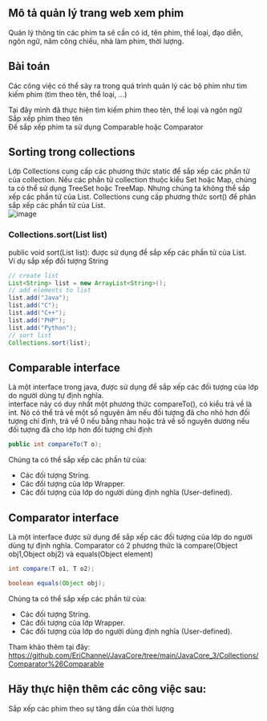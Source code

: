 ## Mô tả quản lý trang web xem phim
Quản lý thông tin các phim ta sẽ cần có id, tên phim, thể loại, đạo diễn, ngôn ngữ, năm công chiếu, nhà làm phim, thời lượng.  

## Bài toán
Các công việc có thể sảy ra trong quá trình quản lý các bộ phim như tìm kiếm phim  (tìm theo tên, thể loại, ...)  

Tại đây mình đã thực hiện tìm kiếm phim theo tên, thể loại và ngôn ngữ  
Sắp xếp phim theo tên   
Để sắp xếp phim ta sử dụng Comparable hoặc Comparator  
## Sorting trong collections
Lớp Collections cung cấp các phương thức static để sắp xếp các phần tử của collection. Nếu các phần tử collection thuộc kiểu Set hoặc Map, chúng ta có thể sử dụng TreeSet hoặc TreeMap. Nhưng chúng ta không thể sắp xếp các phần tử của List. Collections cung cấp phương thức sort() để phân sắp xếp các phần tử của List.  
![image](https://user-images.githubusercontent.com/70504465/123612158-8109dd00-d82c-11eb-9be8-028b2c0342ed.png)

### Collections.sort(List list)

public void sort(List list): được sử dụng để sắp xếp các phần tử của List.  
Ví dụ sắp xếp đối tượng String
```java
// create list
List<String> list = new ArrayList<String>();
// add elements to list
list.add("Java");
list.add("C");
list.add("C++");
list.add("PHP");
list.add("Python");
// sort list
Collections.sort(list);
```


## Comparable interface
Là một interface trong java, được sử dụng để sắp xếp các đối tượng của lớp do người dùng tự định nghĩa.    
interface này có duy nhất một phương thức compareTo(), có kiểu trả về là int. Nó có thể trả về một số nguyên âm nếu đối tượng đã cho nhỏ hơn đối tượng chỉ định, trả về 0 nếu bằng nhau hoặc trả về số nguyên dương nếu đối tượng đã cho lớp hơn đối tượng chỉ định
```java
public int compareTo(T o);
```
Chúng ta có thể sắp xếp các phần tử của:  

- Các đối tượng String.  
- Các đối tượng của lớp Wrapper.  
- Các đối tượng của lớp do người dùng định nghĩa (User-defined).  


## Comparator interface
Là một interface được sử dụng để sắp xếp các đối tượng của lớp do người dùng tự định nghĩa.
Comparator có 2 phương thức là compare(Object obj1,Object obj2) và equals(Object element)  
```java
int compare(T o1, T o2);
```
```java
boolean equals(Object obj);
```

Chúng ta có thể sắp xếp các phần tử của:  

-  Các đối tượng String.  
-  Các đối tượng của lớp Wrapper.  
-  Các đối tượng của lớp do người dùng định nghĩa (User-defined).  

Tham khảo thêm tại đây: https://github.com/EriChannel/JavaCore/tree/main/JavaCore_3/Collections/Comparator%26Comparable

## Hãy thực hiện thêm các công việc sau:
Sắp xếp các phim theo sự tăng dần của thời lượng 